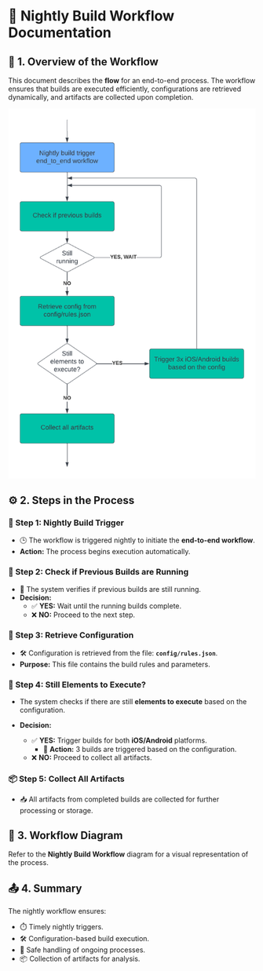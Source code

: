 
# 🌙 **Nightly Build Workflow Documentation**

## 📝 1. Overview of the Workflow

This document describes the **flow** for an end-to-end process. The workflow ensures that builds are executed efficiently, configurations are retrieved dynamically, and artifacts are collected upon completion.

![End-to-End Flow](../assets/end_to_end_flow.png)

## ⚙️ 2. Steps in the Process

### 🔹 Step 1: Nightly Build Trigger
- 🕒 The workflow is triggered nightly to initiate the **end-to-end workflow**.
- **Action:** The process begins execution automatically.

### 🔎 Step 2: Check if Previous Builds are Running
- 🔄 The system verifies if previous builds are still running.
- **Decision:**  
  - ✅ **YES:** Wait until the running builds complete.  
  - ❌ **NO:** Proceed to the next step.

### 📂 Step 3: Retrieve Configuration
- 🛠️ Configuration is retrieved from the file: **`config/rules.json`**.
- **Purpose:** This file contains the build rules and parameters.

### 🔄 Step 4: Still Elements to Execute?
- The system checks if there are still **elements to execute** based on the configuration.

- **Decision:**  
  - ✅ **YES:** Trigger builds for both **iOS/Android** platforms.  
      - 🔨 **Action:** 3 builds are triggered based on the configuration.  
  - ❌ **NO:** Proceed to collect all artifacts.

### 📦 Step 5: Collect All Artifacts
- 📥 All artifacts from completed builds are collected for further processing or storage.

## 🔁 3. Workflow Diagram
Refer to the **Nightly Build Workflow** diagram for a visual representation of the process.

## 📤 4. Summary
The nightly workflow ensures:
- ⏱️ Timely nightly triggers.  
- 🛠️ Configuration-based build execution.  
- 🚦 Safe handling of ongoing processes.  
- 📦 Collection of artifacts for analysis.
